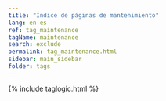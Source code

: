 ```yaml
---
title: "Índice de páginas de mantenimiento"
lang: en es
ref: tag_maintenance
tagName: maintenance
search: exclude
permalink: tag_maintenance.html
sidebar: main_sidebar
folder: tags
---
```

{% include taglogic.html %}

